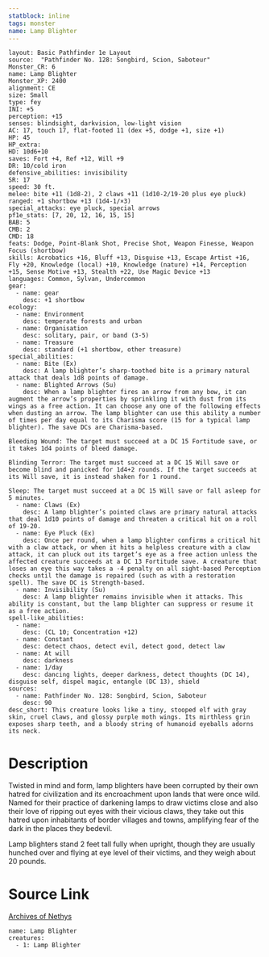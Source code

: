 ```yaml
---
statblock: inline
tags: monster
name: Lamp Blighter
---
```

```statblock
layout: Basic Pathfinder 1e Layout
source:  "Pathfinder No. 128: Songbird, Scion, Saboteur"
Monster_CR: 6
name: Lamp Blighter
Monster_XP: 2400
alignment: CE
size: Small
type: fey
INI: +5
perception: +15
senses: blindsight, darkvision, low-light vision
AC: 17, touch 17, flat-footed 11 (dex +5, dodge +1, size +1)
HP: 45
HP_extra: 
HD: 10d6+10
saves: Fort +4, Ref +12, Will +9
DR: 10/cold iron
defensive_abilities: invisibility
SR: 17
speed: 30 ft.
melee: bite +11 (1d8-2), 2 claws +11 (1d10-2/19-20 plus eye pluck)
ranged: +1 shortbow +13 (1d4-1/×3)
special_attacks: eye pluck, special arrows
pf1e_stats: [7, 20, 12, 16, 15, 15]
BAB: 5
CMB: 2
CMD: 18
feats: Dodge, Point-Blank Shot, Precise Shot, Weapon Finesse, Weapon Focus (shortbow)
skills: Acrobatics +16, Bluff +13, Disguise +13, Escape Artist +16, Fly +20, Knowledge (local) +10, Knowledge (nature) +14, Perception +15, Sense Motive +13, Stealth +22, Use Magic Device +13
languages: Common, Sylvan, Undercommon
gear:
  - name: gear
    desc: +1 shortbow
ecology:
  - name: Environment
    desc: temperate forests and urban
  - name: Organisation
    desc: solitary, pair, or band (3-5)
  - name: Treasure
    desc: standard (+1 shortbow, other treasure)
special_abilities:
  - name: Bite (Ex)
    desc: A lamp blighter’s sharp-toothed bite is a primary natural attack that deals 1d8 points of damage.
  - name: Blighted Arrows (Su)
    desc: When a lamp blighter fires an arrow from any bow, it can augment the arrow’s properties by sprinkling it with dust from its wings as a free action. It can choose any one of the following effects when dusting an arrow. The lamp blighter can use this ability a number of times per day equal to its Charisma score (15 for a typical lamp blighter). The save DCs are Charisma-based. 

Bleeding Wound: The target must succeed at a DC 15 Fortitude save, or it takes 1d4 points of bleed damage. 

Blinding Terror: The target must succeed at a DC 15 Will save or become blind and panicked for 1d4+2 rounds. If the target succeeds at its Will save, it is instead shaken for 1 round. 

Sleep: The target must succeed at a DC 15 Will save or fall asleep for 5 minutes.
  - name: Claws (Ex)
    desc: A lamp blighter’s pointed claws are primary natural attacks that deal 1d10 points of damage and threaten a critical hit on a roll of 19-20.
  - name: Eye Pluck (Ex)
    desc: Once per round, when a lamp blighter confirms a critical hit with a claw attack, or when it hits a helpless creature with a claw attack, it can pluck out its target’s eye as a free action unless the affected creature succeeds at a DC 13 Fortitude save. A creature that loses an eye this way takes a -4 penalty on all sight-based Perception checks until the damage is repaired (such as with a restoration spell). The save DC is Strength-based.
  - name: Invisibility (Su)
    desc: A lamp blighter remains invisible when it attacks. This ability is constant, but the lamp blighter can suppress or resume it as a free action.
spell-like_abilities:
  - name:
    desc: (CL 10; Concentration +12)
  - name: Constant
    desc: detect chaos, detect evil, detect good, detect law
  - name: At will
    desc: darkness
  - name: 1/day
    desc: dancing lights, deeper darkness, detect thoughts (DC 14), disguise self, dispel magic, entangle (DC 13), shield
sources:
  - name: Pathfinder No. 128: Songbird, Scion, Saboteur
    desc: 90
desc_short: This creature looks like a tiny, stooped elf with gray skin, cruel claws, and glossy purple moth wings. Its mirthless grin exposes sharp teeth, and a bloody string of humanoid eyeballs adorns its neck.
```
# Description
Twisted in mind and form, lamp blighters have been corrupted by their own hatred for civilization and its encroachment upon lands that were once wild. Named for their practice of darkening lamps to draw victims close and also their love of ripping out eyes with their vicious claws, they take out this hatred upon inhabitants of border villages and towns, amplifying fear of the dark in the places they bedevil.

 Lamp blighters stand 2 feet tall fully when upright, though they are usually hunched over and flying at eye level of their victims, and they weigh about 20 pounds. 
# Source Link
[Archives of Nethys](https://aonprd.com/MonsterDisplay.aspx?ItemName=Lamp%20Blighter)
```encounter-table
name: Lamp Blighter
creatures:
  - 1: Lamp Blighter
```
